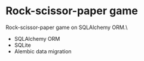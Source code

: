 # Rock-scissor-paper game

Rock-scissor-paper game on SQLAlchemy ORM.\

- SQLAlchemy ORM
- SQLite
- Alembic data migration


